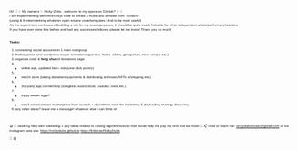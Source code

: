 <small style="font-size:6px; line-height:8px; font-family:sans-serif;">Hi! 👋 ✨
My name is ✨ _Nicky Dubs_ , welcome to my space on GitHub?  ✨ ✨<br>
I am experimenting with html/css/js code to create a musicians website from "scratch".<br> 
(using & frankensteining whatever open-source code/templates i find to be most useful) <br>
As the experiment continues of building a site for my exact purposes, it should be quite easily forkable for other independent artists/performers/retailers.<br> 
If you have ever done this before and had any successes/failures, please let me know!  Thank you so much! <br>

<b>Tasks:</b><br>
1. connecting social accounts in 1 main row/group<br>
2. find/organize best wordpress-esque animations (paralax, fades, slides, glowpulses, more unique etc.)<br>
3. organize code & **feng** **shui** of donations page<br>
4. + online epk, updated bio + vids (one-click promo)<br>
5. + merch store (taking donations/payments & distributing art/music/NFTs w/shipping etc.)<br>
6. + 3rd-party app connectivity (songkick, soundcloud, youtube, insta etc.)<br>
7. + trippy easter eggs?<br>
8. + web3 smartcontract marketplace from scratch + algorithmic tools for marketing & daytrading strategy discovery.<br>
9. any other ideas?  leave me a message!  whatever else I can think of. <br><br><br>
  
😄 🤔 Seeking help with marketing + any ideas related to coding algorithms/tools that would help me pay my rent and eat food!
💬 📫 How to reach me: nickydubsmusic@gmail.com or via instagram
beta site: https://nickydubs.github.io 
https://linktr.ee/NickyDubs

<!-- ⚡⚡⚡⚡⚡⚡⚡⚡⚡ Fun fact: farts & penises are the best  ⚡⚡⚡⚡⚡
**nickydubs/nickydubs** is a ✨ _special_ ✨ repository because its `README.md` (this file) appears on your GitHub profile.
Here are some ideas to get you started:
-->
👯
😄 
<!---->
